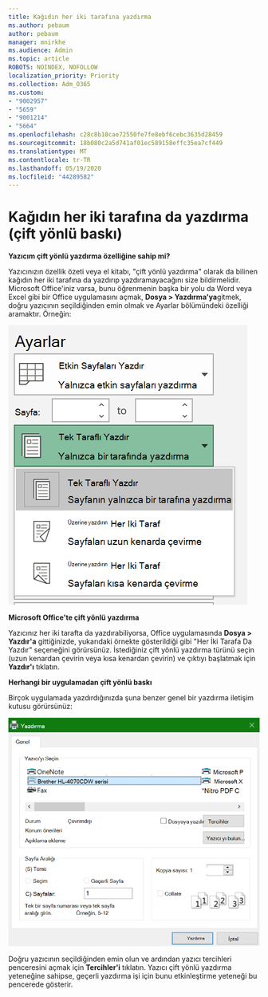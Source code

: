 ```yaml
---
title: Kağıdın her iki tarafına yazdırma
ms.author: pebaum
author: pebaum
manager: mnirkhe
ms.audience: Admin
ms.topic: article
ROBOTS: NOINDEX, NOFOLLOW
localization_priority: Priority
ms.collection: Adm_O365
ms.custom:
- "9002957"
- "5659"
- "9001214"
- "5664"
ms.openlocfilehash: c28c8b10cae72550fe7fe8ebf6cebc3635d28459
ms.sourcegitcommit: 18b080c2a5d741af01ec589158effc35ea7cf449
ms.translationtype: MT
ms.contentlocale: tr-TR
ms.lasthandoff: 05/19/2020
ms.locfileid: "44289582"
---
```

# <a name="printing-on-both-sides-of-paper-duplex-printing"></a>Kağıdın her iki tarafına da yazdırma (çift yönlü baskı)

**Yazıcım çift yönlü yazdırma özelliğine sahip mi?**

Yazıcınızın özellik özeti veya el kitabı, "çift yönlü yazdırma" olarak da bilinen kağıdın her iki tarafına da yazdırıp yazdıramayacağını size bildirmelidir. Microsoft Office'iniz varsa, bunu öğrenmenin başka bir yolu da Word veya Excel gibi bir Office uygulamasını açmak, **Dosya > Yazdırma'ya**gitmek, doğru yazıcının seçildiğinden emin olmak ve Ayarlar bölümündeki özelliği aramaktır. Örneğin: 

![Yazıcı ayarları](media/print-settings.png)

**Microsoft Office'te çift yönlü yazdırma**

Yazıcınız her iki tarafta da yazdırabiliyorsa, Office uygulamasında **Dosya > Yazdır'a** gittiğinizde, yukarıdaki örnekte gösterildiği gibi "Her İki Tarafa Da Yazdır" seçeneğini görürsünüz.  İstediğiniz çift yönlü yazdırma türünü seçin (uzun kenardan çevirin veya kısa kenardan çevirin) ve çıktıyı başlatmak için **Yazdır'ı** tıklatın.

**Herhangi bir uygulamadan çift yönlü baskı**

Birçok uygulamada yazdırdığınızda şuna benzer genel bir yazdırma iletişim kutusu görürsünüz: 

![İletişim kutusunu yazdır](media/print-dialog.png)

Doğru yazıcının seçildiğinden emin olun ve ardından yazıcı tercihleri penceresini açmak için **Tercihler'i** tıklatın. Yazıcı çift yönlü yazdırma yeteneğine sahipse, geçerli yazdırma işi için bunu etkinleştirme yeteneği bu pencerede gösterir.
